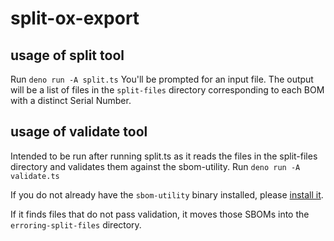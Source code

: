 # split-ox-export
## usage of split tool
Run `deno run -A split.ts`
You'll be prompted for an input file. The output will be a list of files in the `split-files` directory corresponding to each BOM with a distinct Serial Number.

## usage of validate tool

Intended to be run after running split.ts as it reads the files in the split-files directory and validates them against the sbom-utility. Run `deno run -A validate.ts`

If you do not already have the `sbom-utility` binary installed, please [install it](https://github.com/CycloneDX/sbom-utility?tab=readme-ov-file#installation).

If it finds files that do not pass validation, it moves those SBOMs into the `erroring-split-files` directory.

